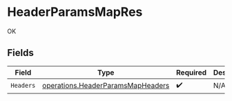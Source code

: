 # HeaderParamsMapRes

OK


## Fields

| Field                                                                                         | Type                                                                                          | Required                                                                                      | Description                                                                                   |
| --------------------------------------------------------------------------------------------- | --------------------------------------------------------------------------------------------- | --------------------------------------------------------------------------------------------- | --------------------------------------------------------------------------------------------- |
| `Headers`                                                                                     | [operations.HeaderParamsMapHeaders](../../../pkg/models/operations/headerparamsmapheaders.md) | :heavy_check_mark:                                                                            | N/A                                                                                           |